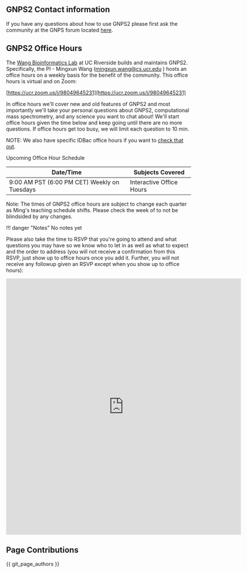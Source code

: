 ## GNPS2 Contact information

If you have any questions about how to use GNPS2 please first ask the community at the GNPS forum located [here](https://groups.google.com/forum/#!forum/molecular_networking_bug_reports).

## GNPS2 Office Hours

The [Wang Bioinformatics Lab](https://www.cs.ucr.edu/~mingxunw/) at UC Riverside builds and maintains GNPS2. Specifically, the PI - Mingxun Wang ([mingxun.wang@cs.ucr.edu](mailto:mingxun.wang@cs.ucr.edu) ) hosts an office hours on a weekly basis for the benefit of the community. This office hours is virtual and on Zoom:

[https://ucr.zoom.us/j/98049645231](https://ucr.zoom.us/j/98049645231)

In office hours we'll cover new and old features of GNPS2 and most importantly we'll take your personal questions about GNPS2, computational mass spectrometry, and any science you want to chat about! We'll start office hours given the time below and keep going until there are no more questions. If office hours get too busy, we will limit each question to 10 min.  

NOTE: We also have specific IDBac office hours if you want to [check that out](idbacofficehours.md).

Upcoming Office Hour Schedule

|     Date/Time    | Subjects Covered          |
| ------------- |------------- |
| 9:00 AM PST (6:00 PM CET) Weekly on Tuesdays | Interactive Office Hours |

Note: The times of GNPS2 office hours are subject to change each quarter as Ming's teaching schedule shifts. Please check the week of to not be blindsided by any changes. 

!!! danger "Notes"
    No notes yet

Please also take the time to RSVP that you're going to attend and what questions you may have so we know who to let in as well as what to expect and the order to address (you will not receive a confirmation from this RSVP, just show up to office hours once you add it. Further, you will not receive any followup given an RSVP except when you show up to office hours):

<iframe src="https://docs.google.com/forms/d/e/1FAIpQLSdOCaOmZ6Q5ggsmnQ414SSYBrshpX-Ibt4ENh2TPkQiBBR2qw/viewform?embedded=true" width="640" height="700" frameborder="0" marginheight="0" marginwidth="0">Loading…</iframe>

## Page Contributions

{{ git_page_authors }}
